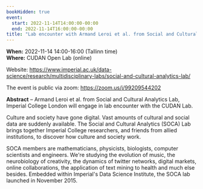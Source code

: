 ```yaml
---
bookHidden: true
event:
  start: 2022-11-14T14:00:00-00:00
  end: 2022-11-14T16:00:00-00:00
title: "Lab encounter with Armand Leroi et al. from Social and Cultural Analytics Lab, Imperial College London"
---
```


**When:** 2022-11-14 14:00-16:00 (Tallinn time)  
**Where:** CUDAN Open Lab (online)  
 
Website: https://www.imperial.ac.uk/data-science/research/multidisciplinary-labs/social-and-cultural-analytics-lab/  

The event is public via zoom: https://zoom.us/j/99209544202

<!--more-->
**Abstract** – Armand Leroi et al. from Social and Cultural Analytics Lab, Imperial College London will engage in lab encounter with the CUDAN Lab.

Culture and society have gone digital. Vast amounts of cultural and social data are suddenly available. The Social and Cultural Analytics (SOCA) Lab brings together Imperial College researchers, and friends from allied institutions, to discover how culture and society work.

SOCA members are mathematicians, physicists, biologists, computer scientists and engineers. We're studying the evolution of music, the neurobiology of creativity, the dynamics of twitter networks, digital markets, online collaborations, the application of text mining to health and much else besides. Embedded within Imperial's Data Science Institute, the SOCA lab launched in November 2015.
